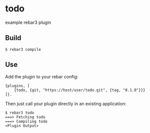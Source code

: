 todo
=====

example rebar3 plugin

Build
-----

    $ rebar3 compile

Use
---

Add the plugin to your rebar config:

    {plugins, [
        {todo, {git, "https://host/user/todo.git", {tag, "0.1.0"}}}
    ]}.

Then just call your plugin directly in an existing application:


    $ rebar3 todo
    ===> Fetching todo
    ===> Compiling todo
    <Plugin Output>

